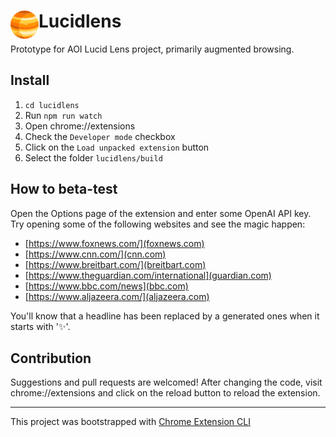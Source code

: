 # <img src="public/icons/icon_48.png" width="45" align="left"> Lucidlens

Prototype for AOI Lucid Lens project, primarily augmented browsing.

## Install

1. `cd lucidlens`
2. Run `npm run watch`
3. Open chrome://extensions
4. Check the `Developer mode` checkbox
5. Click on the `Load unpacked extension` button
6. Select the folder `lucidlens/build`

## How to beta-test

Open the Options page of the extension and enter some OpenAI API key.
Try opening some of the following websites and see the magic happen:

- [https://www.foxnews.com/](foxnews.com)
- [https://www.cnn.com/](cnn.com)
- [https://www.breitbart.com/](breitbart.com)
- [https://www.theguardian.com/international](guardian.com)
- [https://www.bbc.com/news](bbc.com)
- [https://www.aljazeera.com/](aljazeera.com)

You'll know that a headline has been replaced by a generated ones when it starts with '✨'.

## Contribution

Suggestions and pull requests are welcomed!
After changing the code, visit chrome://extensions and click on the reload button to reload the extension.

---

This project was bootstrapped with [Chrome Extension CLI](https://github.com/dutiyesh/chrome-extension-cli)
